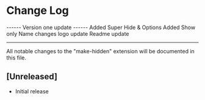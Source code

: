 # Change Log

------ Version one update ------
Added Super Hide & Options
Added Show only
Name changes
logo update
Readme update

---

All notable changes to the "make-hidden" extension will be documented in this file.

## [Unreleased]

- Initial release
